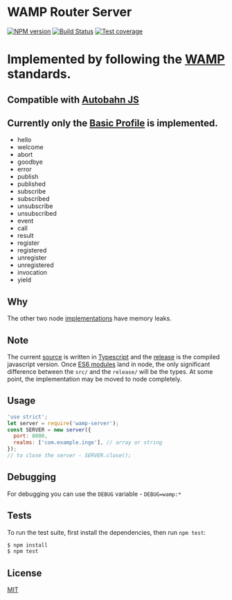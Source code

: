 # WAMP Router Server

[![NPM version][npm-image]][npm-url]
[![Build Status][travis-image]][travis-url]
[![Test coverage][coveralls-image]][coveralls-url]

# Implemented by following the [WAMP](https://tools.ietf.org/html/draft-oberstet-hybi-tavendo-wamp-02) standards.

## Compatible with [Autobahn JS](http://autobahn.ws/js/)

## Currently only the [Basic Profile](https://tools.ietf.org/html/draft-oberstet-hybi-tavendo-wamp-02#page-7) is implemented.
 - hello
 - welcome
 - abort
 - goodbye
 - error
 - publish
 - published
 - subscribe
 - subscribed
 - unsubscribe
 - unsubscribed
 - event
 - call
 - result
 - register
 - registered
 - unregister
 - unregistered
 - invocation
 - yield

## Why
The other two node [implementations](http://wamp-proto.org/implementations/) have memory leaks.

## Note
The current [source](https://github.com/ivaylopivanov/wamp-server/tree/master/src) is written in [Typescript](https://www.typescriptlang.org/) and the [release](https://github.com/ivaylopivanov/wamp-server/tree/master/release) is the compiled javascript version. Once [ES6 modules](http://www.ecma-international.org/ecma-262/6.0/#sec-imports) land in node, the only significant difference between the `src/` and the `release/` will be the types. At some point, the implementation may be moved to node completely.

## Usage

```js
'use strict';
let server = require('wamp-server');
const SERVER = new server({
  port: 8000,
  realms: ['com.example.inge'], // array or string
});
// to close the server - SERVER.close();
```

## Debugging

For debugging you can use the `DEBUG` variable - `DEBUG=wamp:*`

## Tests

  To run the test suite, first install the dependencies, then run `npm test`:

```bash
$ npm install
$ npm test
```

## License

[MIT](https://github.com/ivaylopivanov/wamp-server/blob/master/LICENSE)

[npm-image]: https://badge.fury.io/js/wamp-server.svg
[npm-url]: https://npmjs.org/package/wamp-server
[travis-image]: https://travis-ci.org/ivaylopivanov/wamp-server.svg?branch=master
[travis-url]: https://travis-ci.org/ivaylopivanov/wamp-server
[coveralls-image]: https://coveralls.io/repos/ivaylopivanov/wamp-server/badge.svg
[coveralls-url]: https://coveralls.io/r/ivaylopivanov/wamp-server

